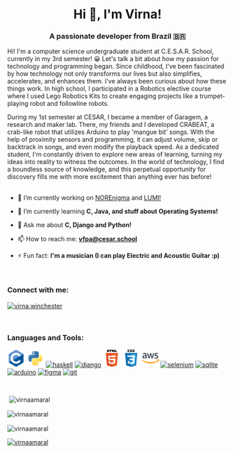 <h1 align="center">Hi 👋, I'm Virna!</h1>
<h3 align="center">A passionate developer from Brazil 🇧🇷</h3>


Hi! I'm a computer science undergraduate student at C.E.S.A.R. School, currently in my 3rd semester! 😀 Let's talk a bit about how my passion for technology and programming began. Since childhood, I've been fascinated by how technology not only transforms our lives but also simplifies, accelerates, and enhances them. I've always been curious about how these things work. In high school, I participated in a Robotics elective course where I used Lego Robotics Kits to create engaging projects like a trumpet-playing robot and followline robots.

During my 1st semester at CESAR, I became a member of Garagem, a research and maker lab. There, my friends and I developed CRABEAT, a crab-like robot that utilizes Arduino to play 'mangue bit' songs. With the help of proximity sensors and programming, it can adjust volume, skip or backtrack in songs, and even modify the playback speed. As a dedicated student, I'm constantly driven to explore new areas of learning, turning my ideas into reality to witness the outcomes. In the world of technology, I find a boundless source of knowledge, and this perpetual opportunity for discovery fills me with more excitement than anything ever has before!
<br>
<br>

- 🔭 I’m currently working on [NOREnigma](https://github.com/virnaamaral/aed-c-game) and [LUMI!](https://github.com/paulo-campos-57/Projetos3)

- 🌱 I’m currently learning **C, Java, and stuff about Operating Systems!**

- 💬 Ask me about **C, Django and Python!**

- 📫 How to reach me: **vfpa@cesar.school**

- ⚡ Fun fact: **I'm a musician (I can play Electric and Acoustic Guitar :p)**

<br>
<h3 align="left">Connect with me:</h3>
<p align="left">
<a href="https://instagram.com/virna.winchester" target="blank"><img align="center" src="https://raw.githubusercontent.com/rahuldkjain/github-profile-readme-generator/master/src/images/icons/Social/instagram.svg" alt="virna.winchester" height="30" width="40" /></a>
</p>
<br>

<h3 align="left">Languages and Tools:</h3>
<p align="left"> <a href="https://www.cprogramming.com/" target="_blank" rel="noreferrer"> <img src="https://raw.githubusercontent.com/devicons/devicon/master/icons/c/c-original.svg" alt="c" width="40" height="40"/></a>
<a href="https://www.python.org" target="_blank" rel="noreferrer"> <img src="https://raw.githubusercontent.com/devicons/devicon/master/icons/python/python-original.svg" alt="python" width="40" height="40"/></a>
<a href="https://www.haskell.org/" target="_blank" rel="noreferrer"> <img src="https://upload.wikimedia.org/wikipedia/commons/1/1c/Haskell-Logo.svg" alt="haskell" width="40" height="40"/></a>
<a href="https://www.djangoproject.com/" target="_blank" rel="noreferrer"> <img src="https://cdn.worldvectorlogo.com/logos/django.svg" alt="django" width="40" height="40"/></a>
<a href="https://www.w3.org/html/" target="_blank" rel="noreferrer"> <img src="https://raw.githubusercontent.com/devicons/devicon/master/icons/html5/html5-original-wordmark.svg" alt="html5" width="40" height="40"/></a>
<a href="https://www.w3schools.com/css/" target="_blank" rel="noreferrer"> <img src="https://raw.githubusercontent.com/devicons/devicon/master/icons/css3/css3-original-wordmark.svg" alt="css3" width="40" height="40"/></a> 
<a href="https://aws.amazon.com" target="_blank" rel="noreferrer"> <img src="https://raw.githubusercontent.com/devicons/devicon/master/icons/amazonwebservices/amazonwebservices-original-wordmark.svg" alt="aws" width="40" height="40"/></a>
<a href="https://www.selenium.dev" target="_blank" rel="noreferrer"> <img src="https://raw.githubusercontent.com/detain/svg-logos/780f25886640cef088af994181646db2f6b1a3f8/svg/selenium-logo.svg" alt="selenium" width="40" height="40"/></a>
<a href="https://www.sqlite.org/" target="_blank" rel="noreferrer"> <img src="https://www.vectorlogo.zone/logos/sqlite/sqlite-icon.svg" alt="sqlite" width="40" height="40"/></a>
<a href="https://www.arduino.cc/" target="_blank" rel="noreferrer"> <img src="https://cdn.worldvectorlogo.com/logos/arduino-1.svg" alt="arduino" width="40" height="40"/></a> 
<a href="https://www.figma.com/" target="_blank" rel="noreferrer"> <img src="https://www.vectorlogo.zone/logos/figma/figma-icon.svg" alt="figma" width="40" height="40"/></a>
<a href="https://git-scm.com/" target="_blank" rel="noreferrer"> <img src="https://www.vectorlogo.zone/logos/git-scm/git-scm-icon.svg" alt="git" width="40" height="40"/></a> </p>

<br>

<p>&nbsp;<img align="center" src="https://github-readme-stats.vercel.app/api?username=virnaamaral&show_icons=true&locale=en" alt="virnaamaral" /></p>

<p><img align="center" src="https://github-readme-streak-stats.herokuapp.com/?user=virnaamaral&" alt="virnaamaral" /></p>

<p><img align="center" src="https://github-readme-stats.vercel.app/api/top-langs?username=virnaamaral&show_icons=true&locale=en&layout=compact" alt="virnaamaral" /></p>

<p align="left"> <a href="https://github.com/ryo-ma/github-profile-trophy"><img src="https://github-profile-trophy.vercel.app/?username=virnaamaral" alt="virnaamaral" /></a> </p>
